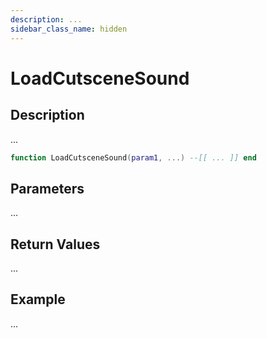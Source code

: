 ```yaml
---
description: ...
sidebar_class_name: hidden
---
```


# LoadCutsceneSound

## Description

...

```lua
function LoadCutsceneSound(param1, ...) --[[ ... ]] end
```

## Parameters

...

## Return Values

...

## Example

...

